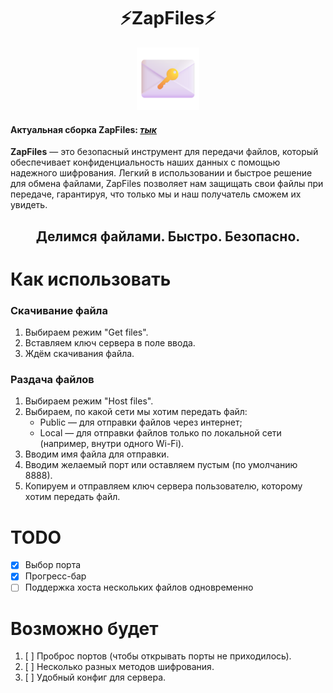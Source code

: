 <div align="center">
  <h1>⚡ZapFiles⚡</h1>
  <img src="assets/ZapFiles-logo.png" alt="ZapFiles Logo" height="100">
</div>

#### Актуальная сборка ZapFiles: [*тык*](https://github.com/ahakahacker/ZapFiles/releases/latest/download/main.exe)

**ZapFiles** — это безопасный инструмент для передачи файлов, который обеспечивает конфиденциальность наших данных с помощью надежного шифрования. Легкий в использовании и быстрое решение для обмена файлами, ZapFiles позволяет нам защищать свои файлы при передаче, гарантируя, что только мы и наш получатель сможем их увидеть. 

<h2 align="center">Делимся файлами. Быстро. Безопасно.</h2>

# Как использовать
### Скачивание файла
1. Выбираем режим "Get files".
2. Вставляем ключ сервера в поле ввода.
3. Ждём скачивания файла.

### Раздача файлов
1. Выбираем режим "Host files".
2. Выбираем, по какой сети мы хотим передать файл:
   - Public — для отправки файлов через интернет;
   - Local — для отправки файлов только по локальной сети (например, внутри одного Wi-Fi).
3. Вводим имя файла для отправки.
4. Вводим желаемый порт или оставляем пустым (по умолчанию 8888).
5. Копируем и отправляем ключ сервера пользователю, которому хотим передать файл.

# TODO
- [x] Выбор порта
- [x] Прогресс-бар
- [ ] Поддержка хоста нескольких файлов одновременно

# Возможно будет
1. [ ] Проброс портов (чтобы открывать порты не приходилось).
2. [ ] Несколько разных методов шифрования.
3. [ ] Удобный конфиг для сервера.
